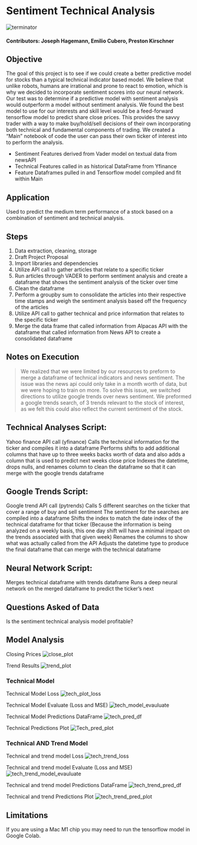 # Sentiment Technical Analysis
![terminator](Images/download.jpg)

#### Contributors: Joseph Hagemann, Emilio Cubero, Preston Kirschner

## Objective
The goal of this project is to see if we could create a better predictive model for stocks than a typical technical indicator based model. We believe that unlike robots, humans are irrational and prone to react to emotion, which is why we decided to incorporate sentiment scores into our neural network. Our test was to determine if a predictive model with sentiment analysis would outperform a model without sentiment analysis. We found the best model to use for our interests and skill level would be a feed-forward tensorflow model to predict share close prices. This provides the savvy trader with a way to make buy/hold/sell decisions of their own incorporating both technical and fundamental components of trading. We created a “Main” notebook of code the user can pass their own ticker of interest into to perform the analysis. 

- Sentiment Features derived from Vader model on textual data from newsAPI
- Technical Features called in as historical DataFrame from Yfinance
- Feature Dataframes pulled in and Tensorflow model compiled and fit within Main

## Application 
Used to predict the medium term performance of a stock based on a combination of sentiment and technical analysis.

## Steps
1. Data extraction, cleaning, storage
2. Draft Project Proposal
3. Import libraries and dependencies
4. Utilize API call to gather articles that relate to a specific ticker
5. Run articles through VADER to perform sentiment analysis and create a dataframe that shows the sentiment analysis of the ticker over time
6. Clean the dataframe
7. Perform a groupby sum to consolidate the articles into their respective time stamps and weigh the sentiment analysis based off the frequency of the articles
8. Utilize API call to gather technical and price information that relates to the specific ticker
9. Merge the data frame that called information from Alpacas API with the dataframe that called information from News API to create a consolidated dataframe

## Notes on Execution

> We realized that we were limited by our resources to preform to merge a dataframe of technical indicators and news sentiment. The issue was the news api could only take in a month worth of data, but we were hoping to train on more. To solve this issue, we switched directions to utilize google trends over news sentiment. We preformed a google trends search, of 3 trends relevant to the stock of interest, as we felt this could also reflect the current sentiment of the stock.

## Technical Analyses Script:

Yahoo finance API call (yfinance)
Calls the technical information for the ticker and compiles it into a dataframe
Performs shifts to add additional columns that have up to three weeks backs worth of data and also adds a column that is used to predict next weeks close price
Indexes the datetime, drops nulls, and renames column to clean the dataframe so that it can merge with the google trends dataframe

## Google Trends Script:

Google trend API call (pytrends)
Calls 5 different searches on the ticker that cover a range of buy and sell sentiment
The sentiment for the searches are compiled into a dataframe
Shifts the index to match the date index of the technical dataframe for that ticker (Because the information is being analyzed on a weekly basis, this one day shift will have a minimal impact on the trends associated with that given week)
Renames the columns to show what was actually called from the API
Adjusts the datetime type to produce the final dataframe that can merge with the technical dataframe

## Neural Network Script:

Merges technical dataframe with trends dataframe
Runs a deep neural network on the merged dataframe to predict the ticker’s next

## Questions Asked of Data
Is the sentiment technical analysis model profitable?

## Model Analysis

Closing Prices
![close_plot](Images/close_plot.png)

Trend Results
![trend_plot](Images/trend_plot.png)

### Technical Model

Technical Model Loss
![tech_plot_loss](Images/tech_plot_loss.png)

Technical Model Evaluate (Loss and MSE)
![tech_model_evauluate](Images/tech_model_evaluate.png)

Technical Model Predictions DataFrame
![tech_pred_df](Images/tech_pred_df.png)

Technical Predictions Plot
![Tech_pred_plot](Images/tech_pred_plot.png)

### Technical AND Trend Model

Technical and trend model Loss
![tech_trend_loss](Images/tech_trend_loss.png)

Technical and trend model Evaluate (Loss and MSE)
![tech_trend_model_evauluate](Images/tech_trend_model_evaluate.png)

Technical and trend model Predictions DataFrame
![tech_trend_pred_df](Images/tech_trend_pred_df.png)

Technical and trend Predictions Plot
![tech_trend_pred_plot](Images/tech_trend_pred_plot.png)

## Limitations
If you are using a Mac M1 chip you may need to run the tensorflow model in Google Colab.
